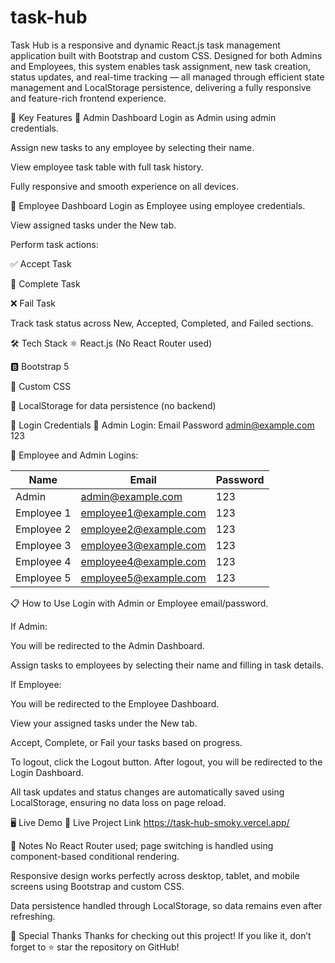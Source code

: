# task-hub
Task Hub is a responsive and dynamic React.js task management application built with Bootstrap and custom CSS. Designed for both Admins and Employees, this system enables task assignment, new task creation, status updates, and real-time tracking — all managed through efficient state management and LocalStorage persistence, delivering a fully responsive and feature-rich frontend experience.


📱 Key Features
👑 Admin Dashboard
Login as Admin using admin credentials.

Assign new tasks to any employee by selecting their name.

View employee task table with full task history.

Fully responsive and smooth experience on all devices.

👥 Employee Dashboard
Login as Employee using employee credentials.

View assigned tasks under the New tab.

Perform task actions:

✅ Accept Task

🏁 Complete Task

❌ Fail Task

Track task status across New, Accepted, Completed, and Failed sections.

🛠️ Tech Stack
⚛️ React.js (No React Router used)

🅱️ Bootstrap 5

🎨 Custom CSS

💾 LocalStorage for data persistence (no backend)

🔑 Login Credentials
👑 Admin Login:
Email	Password
admin@example.com	123

👥 Employee and Admin Logins:

| Name       | Email                 | Password |
|------------|-----------------------|----------|
| Admin      |admin@example.com	     |123 
Employee 1 | employee1@example.com  | 123      |
| Employee 2 | employee2@example.com  | 123      |
| Employee 3 | employee3@example.com  | 123      |
| Employee 4 | employee4@example.com  | 123      |
| Employee 5 | employee5@example.com  | 123      |


📋 How to Use
Login with Admin or Employee email/password.

If Admin:

You will be redirected to the Admin Dashboard.

Assign tasks to employees by selecting their name and filling in task details.

If Employee:

You will be redirected to the Employee Dashboard.

View your assigned tasks under the New tab.

Accept, Complete, or Fail your tasks based on progress.

To logout, click the Logout button. After logout, you will be redirected to the Login Dashboard.

All task updates and status changes are automatically saved using LocalStorage, ensuring no data loss on page reload.

🖥️ Live Demo
🚀 Live Project Link
https://task-hub-smoky.vercel.app/

💬 Notes
No React Router used; page switching is handled using component-based conditional rendering.

Responsive design works perfectly across desktop, tablet, and mobile screens using Bootstrap and custom CSS.

Data persistence handled through LocalStorage, so data remains even after refreshing.

🙌 Special Thanks
Thanks for checking out this project!
If you like it, don’t forget to ⭐ star the repository on GitHub!









